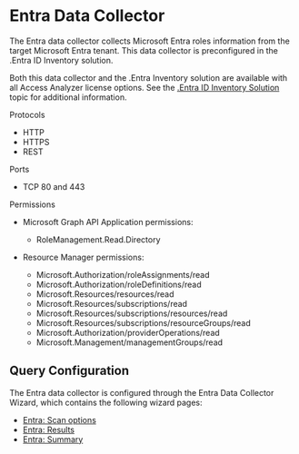 # Entra Data Collector

The Entra data collector collects Microsoft Entra roles information from the target Microsoft Entra
tenant. This data collector is preconfigured in the .Entra ID Inventory solution.

Both this data collector and the .Entra Inventory solution are available with all Access Analyzer
license options. See the
[.Entra ID Inventory Solution](/docs/accessanalyzer/12.0/solutions/entraidinventory/overview.md) topic for additional
information.

Protocols

- HTTP
- HTTPS
- REST

Ports

- TCP 80 and 443

Permissions

- Microsoft Graph API Application permissions:

    - RoleManagement.Read.Directory

- Resource Manager permissions:

    - Microsoft.Authorization/roleAssignments/read
    - Microsoft.Authorization/roleDefinitions/read
    - Microsoft.Resources/resources/read
    - Microsoft.Resources/subscriptions/read
    - Microsoft.Resources/subscriptions/resources/read
    - Microsoft.Resources/subscriptions/resourceGroups/read
    - Microsoft.Authorization/providerOperations/read
    - Microsoft.Management/managementGroups/read

## Query Configuration

The Entra data collector is configured through the Entra Data Collector Wizard, which contains the
following wizard pages:

- [Entra: Scan options](/docs/accessanalyzer/12.0/admin/datacollector/entra/options.md)
- [Entra: Results](/docs/accessanalyzer/12.0/admin/datacollector/entra/results.md)
- [Entra: Summary](/docs/accessanalyzer/12.0/admin/datacollector/entra/summary.md)
